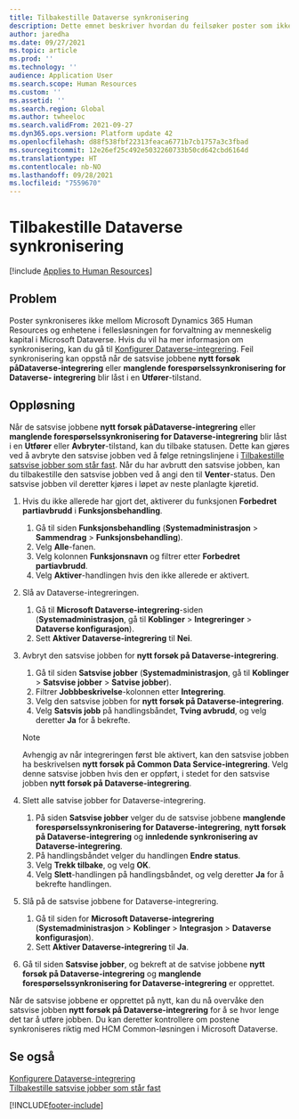 ```yaml
---
title: Tilbakestille Dataverse synkronisering
description: Dette emnet beskriver hvordan du feilsøker poster som ikke synkroniseres riktig mellom Microsoft Dynamics 365 Human Resources og fellesløsningen for forvaltning av menneskelig kapital (MCM) i Microsoft Dataverse.
author: jaredha
ms.date: 09/27/2021
ms.topic: article
ms.prod: ''
ms.technology: ''
audience: Application User
ms.search.scope: Human Resources
ms.custom: ''
ms.assetid: ''
ms.search.region: Global
ms.author: twheeloc
ms.search.validFrom: 2021-09-27
ms.dyn365.ops.version: Platform update 42
ms.openlocfilehash: d88f538fbf22313feaca6771b7cb1757a3c3fbad
ms.sourcegitcommit: 12e26ef25c492e5032260733b50cd642cbd6164d
ms.translationtype: HT
ms.contentlocale: nb-NO
ms.lasthandoff: 09/28/2021
ms.locfileid: "7559670"
---
```

# <a name="reset-dataverse-synchronization"></a>Tilbakestille Dataverse synkronisering

[!include [Applies to Human Resources](../includes/applies-to-hr.md)]

## <a name="issue"></a>Problem

Poster synkroniseres ikke mellom Microsoft Dynamics 365 Human Resources og enhetene i fellesløsningen for forvaltning av menneskelig kapital i Microsoft Dataverse. Hvis du vil ha mer informasjon om synkronisering, kan du gå til [Konfigurer Dataverse-integrering](hr-admin-integration-common-data-service.md). Feil synkronisering kan oppstå når de satsvise jobbene **nytt forsøk påDataverse-integrering** eller **manglende forespørselssynkronisering for Dataverse- integrering** blir låst i en **Utfører**-tilstand.

## <a name="resolution"></a>Oppløsning

Når de satsvise jobbene **nytt forsøk påDataverse-integrering** eller **manglende forespørselssynkronisering for Dataverse-integrering** blir låst i en **Utfører** eller **Avbryter**-tilstand, kan du tilbake statusen. Dette kan gjøres ved å avbryte den satsvise jobben ved å følge retningslinjene i [Tilbakestille satsvise jobber som står fast](hr-admin-troubleshooting-batch-execution.md). Når du har avbrutt den satsvise jobben, kan du tilbakestille den satsvise jobben ved å angi den til **Venter**-status. Den satsvise jobben vil deretter kjøres i løpet av neste planlagte kjøretid.

1. Hvis du ikke allerede har gjort det, aktiverer du funksjonen **Forbedret partiavbrudd** i **Funksjonsbehandling**.
   1. Gå til siden **Funksjonsbehandling** (**Systemadministrasjon** > **Sammendrag** > **Funksjonsbehandling**).
   2. Velg **Alle**-fanen.
   3. Velg kolonnen **Funksjonsnavn** og filtrer etter **Forbedret partiavbrudd**.
   4. Velg **Aktiver**-handlingen hvis den ikke allerede er aktivert.

2. Slå av Dataverse-integreringen.
   1. Gå til **Microsoft Dataverse-integrering**-siden (**Systemadministrasjon**, gå til **Koblinger** > **Integreringer** > **Dataverse konfigurasjon**).
   2. Sett **Aktiver Dataverse-integrering** til **Nei**.

3. Avbryt den satsvise jobben for **nytt forsøk på Dataverse-integrering**.
   1. Gå til siden **Satsvise jobber** (**Systemadministrasjon**, gå til **Koblinger** > **Satsvise jobber** > **Satvise jobber**).
   2. Filtrer **Jobbbeskrivelse**-kolonnen etter **Integrering**.
   3. Velg den satsvise jobben for **nytt forsøk på Dataverse-integrering**.
   4. Velg **Satsvis jobb** på handlingsbåndet, **Tving avbrudd**, og velg deretter **Ja** for å bekrefte.

   > [!NOTE]
   > Avhengig av når integreringen først ble aktivert, kan den satsvise jobben ha beskrivelsen **nytt forsøk på Common Data Service-integrering**. Velg denne satsvise jobben hvis den er oppført, i stedet for den satsvise jobben **nytt forsøk på Dataverse-integrering**.

4. Slett alle satvise jobber for Dataverse-integrering.
   1. På siden **Satsvise jobber** velger du de satsvise jobbene **manglende forespørselssynkronisering for Dataverse-integrering**, **nytt forsøk på Dataverse-integrering** og **innledende synkronisering av Dataverse-integrering**.
   2. På handlingsbåndet velger du handlingen **Endre status**. 
   3. Velg **Trekk tilbake**, og velg **OK**.
   4. Velg **Slett**-handlingen på handlingsbåndet, og velg deretter **Ja** for å bekrefte handlingen.

5. Slå på de satsvise jobbene for Dataverse-integrering.
   1. Gå til siden for **Microsoft Dataverse-integrering** (**Systemadministrasjon** > **Koblinger** > **Integrasjon** > **Dataverse konfigurasjon**).
   2. Sett **Aktiver Dataverse-integrering** til **Ja**.

6. Gå til siden **Satsvise jobber**, og bekreft at de satvise jobbene **nytt forsøk på Dataverse-integrering** og **manglende forespørselssynkronisering for Dataverse-integrering** er opprettet.

Når de satsvise jobbene er opprettet på nytt, kan du nå overvåke den satsvise jobben **nytt forsøk på Dataverse-integrering** for å se hvor lenge det tar å utføre jobben. Du kan deretter kontrollere om postene synkroniseres riktig med HCM Common-løsningen i Microsoft Dataverse.

## <a name="see-also"></a>Se også

[Konfigurere Dataverse-integrering](hr-admin-integration-common-data-service.md)<br>
[Tilbakestille satsvise jobber som står fast](hr-admin-troubleshooting-batch-execution.md)


[!INCLUDE[footer-include](../includes/footer-banner.md)]
